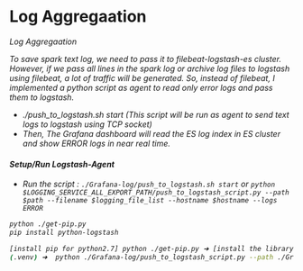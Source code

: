 # Log Aggregaation
<i>Log Aggregaation

To save spark text log, we need to pass it to filebeat-logstash-es cluster. However, if we pass all lines in the spark log or archive log files to logstash using filebeat, a lot of traffic will be generated.
So, instead of filebeat, I implemented a python script as agent to read only error logs and pass them to logstash.
- ./push_to_logstash.sh start (This script will be run as agent to send text logs to logstash using TCP socket)
- Then, The Grafana dashboard will read the ES log index in ES cluster and show ERROR logs in near real time.


#### Setup/Run Logstash-Agent
- Run the script : `./Grafana-log/push_to_logstash.sh start` or `python $LOGGING_SERVICE_ALL_EXPORT_PATH/push_to_logstash_script.py --path $path --filename $logging_file_list --hostname $hostname --logs ERROR`
```bash
python ./get-pip.py
pip install python-logstash

[install pip for python2.7] python ./get-pip.py ➜ [install the library] pip install python-logstash
(.venv) ➜  python ./Grafana-log/push_to_logstash_script.py --path ./Grafana-log --filename test.log --hostname Data_Transfer_Node_#1
```
